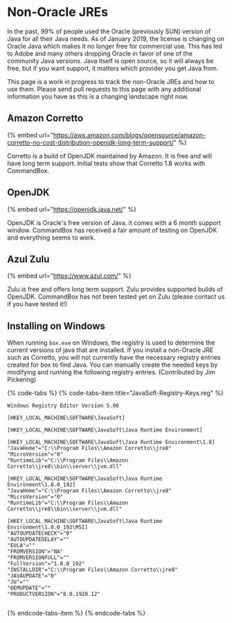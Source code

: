 # Non-Oracle JREs

In the past, 99% of people used the Oracle \(previously SUN\) version of Java for all their Java needs.  As of January 2019, the license is changing on Oracle Java which makes it no longer free for commercial use.  This has led to Adobe and many others dropping Oracle in favor of one of the community Java versions.  Java itself is open source, so it will always be free, but if you want support, it matters which provider you get Java from.  

This page is a work in progress to track the non-Oracle JREs and how to use them.  Please send pull requests to this page with any additional information you have as this is a changing landscape right now.

## Amazon Corretto

{% embed url="https://aws.amazon.com/blogs/opensource/amazon-corretto-no-cost-distribution-openjdk-long-term-support/" %}

Corretto is a build of OpenJDK maintained by Amazon.  It is free and will have long term support.  Initial tests show that Corretto 1.8 works with CommandBox.

## OpenJDK

{% embed url="https://openjdk.java.net/" %}

OpenJDK is Oracle's free version of Java.  it comes with a 6 month support window.  CommandBox has received a fair amount of testing on OpenJDK and everything seems to work.

## Azul Zulu

{% embed url="https://www.azul.com/" %}

Zulu is free and offers long term support.  Zulu provides supported builds of OpenJDK.  CommandBox has not been tested yet on Zulu \(please contact us if you have tested it!\)

## Installing on Windows

When running `box.exe` on Windows, the registry is used to determine the current versions of java that are installed.  If you install a non-Oracle JRE such as Corretto, you will not currently have the necessary registry entries created for box to find Java.  You can manually create the needed keys by modifying and running the following registry entries.  \(Contributed by Jim Pickering\)

{% code-tabs %}
{% code-tabs-item title="JavaSoft-Registry-Keys.reg" %}
```text
Windows Registry Editor Version 5.00

[HKEY_LOCAL_MACHINE\SOFTWARE\JavaSoft]

[HKEY_LOCAL_MACHINE\SOFTWARE\JavaSoft\Java Runtime Environment]

[HKEY_LOCAL_MACHINE\SOFTWARE\JavaSoft\Java Runtime Environment\1.8]
"JavaHome"="C:\\Program Files\\Amazon Corretto\\jre8"
"MicroVersion"="0"
"RuntimeLib"="C:\\Program Files\\Amazon Corretto\\jre8\\bin\\server\\jvm.dll"

[HKEY_LOCAL_MACHINE\SOFTWARE\JavaSoft\Java Runtime Environment\1.8.0_192]
"JavaHome"="C:\\Program Files\\Amazon Corretto\\jre8"
"MicroVersion"="0"
"RuntimeLib"="C:\\Program Files\\Amazon Corretto\\jre8\\bin\\server\\jvm.dll"

[HKEY_LOCAL_MACHINE\SOFTWARE\JavaSoft\Java Runtime Environment\1.8.0_192\MSI]
"AUTOUPDATECHECK"="0"
"AUTOUPDATEDELAY"=""
"EULA"=""
"FROMVERSION"="NA"
"FROMVERSIONFULL"=""
"FullVersion"="1.8.0_192"
"INSTALLDIR"="C:\\Program Files\\Amazon Corretto\\jre8"
"JAVAUPDATE"="0"
"JU"=""
"OEMUPDATE"=""
"PRODUCTVERSION"="8.0.1920.12"


```
{% endcode-tabs-item %}
{% endcode-tabs %}



